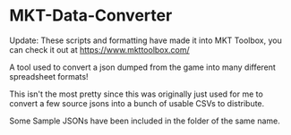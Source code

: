 # MKT-Data-Converter

Update: These scripts and formatting have made it into MKT Toolbox, you can check it out at https://www.mkttoolbox.com/

A tool used to convert a json dumped from the game into many different spreadsheet formats!

This isn't the most pretty since this was originally just used for me to convert a few source jsons into a bunch of usable CSVs to distribute.

Some Sample JSONs have been included in the folder of the same name.
